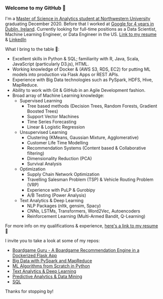 ### Welcome to my GitHub 👋

I'm a [Master of Science in Analytics student at Northwestern University](https://www.mccormick.northwestern.edu/analytics/people/students/class-of-2020/dimitrov-kristiyan.html) graduating December 2020. Before that I worked at [Google for 4 years in Dublin, Ireland](https://www.google.com/search?q=google+dublin+office&tbm=isch&ved=2ahUKEwi_gYS09PrsAhVGU80KHWgJBksQ2-cCegQIABAA&oq=google+dublin+office&gs_lcp=CgNpbWcQAzICCAAyBggAEAUQHjIGCAAQCBAeMgYIABAIEB4yBggAEAgQHjIGCAAQCBAeMgYIABAIEB4yBggAEAgQHjIECAAQGDIECAAQGDoECCMQJzoFCAAQsQM6BAgAEEM6BwgAELEDEEM6BAgAEB5QhZMCWIujAmD9owJoAHAAeACAAV2IAcAHkgECMTSYAQCgAQGqAQtnd3Mtd2l6LWltZ8ABAQ&sclient=img&ei=ARGsX__8LcamtQbokpjYBA&bih=836&biw=1460&client=safari).
Currently looking for full-time positions as a Data Scientist, Machine Learning Engineer, or Data Engineer in the US. [Link to my resume](https://docs.google.com/document/d/1uXCE1dOmp-GzjPd_T8GvoH1nCq-TSqWzK5ltOWlUasI/edit?usp=sharing) & [LinkedIn](https://www.linkedin.com/in/kristiyan/)

What I bring to the table 🧠: 
- Excellent skills in Python & SQL; familiarity with R, Java, Scala, JavaScript (particularly D3.js), HTML.
- Working knowledge of Docker & (AWS S3, RDS, EC2) for putting ML models into production via Flask Apps or REST APIs.
- Experience with Big Data technologies such as PySpark, HDFS, Hive, MapReduce.
- Ability to work with Git & GitHub in an Agile Development fashion.
- Broad array of Machine Learning knowledge:
  - Supervised Learning
    - Tree based methods (Decision Trees, Random Forests, Gradient Boosted Trees)
    - Support Vector Machines
    - Time Series Forecasting
    - Linear & Logistic Regression
  - Unsupervised Learning
    - Clustering (KMeans, Gaussian Mixture, Agglomerative)
    - Customer Life Time Modelling
    - Recommendation Systems (Content based & Collaborative filtering)
    - Dimensionality Reduction (PCA)
    - Survival Analysis
  - Optimization
    - Supply Chain Network Optimization
    - Travelling Salesman Problem (TSP) & Vehicle Routing Problem (VRP)
    - Experience with PuLP & Gurobipy
    - A/B Testing (Power Analysis)
  - Text Analytics & Deep Learning
    - NLP Packages (nltk, gensim, Spacy)
    - CNNs, LSTMs, Transformers, Word2Vec, Autoencoders
    - Reinforcement Learning (Multi-Armed Bandit, Q-Learning)
    
For more info on my qualifications & experience, [here's a link to my resume](https://docs.google.com/document/d/1uXCE1dOmp-GzjPd_T8GvoH1nCq-TSqWzK5ltOWlUasI/edit?usp=sharing) 📄

I invite you to take a look at some of my repos:
- [Boardgame Guru - A Boardgame Recommendation Engine in a Dockerized Flask App](https://github.com/MSIA/Boardgame_Guru_Recommendation_Engine)
- [Big Data with PySpark and MapReduce](https://github.com/kristiyan-dimitrov/Big-Data-PySpark-MapReduce)
- [ML Algorithms from Scratch in Python](https://github.com/kristiyan-dimitrov/ML_Algorithms_from_Scratch_in_Python)
- [Text Analytics & Deep Learning](https://github.com/kristiyan-dimitrov/Text_Analytics_and_Deep_Learning)
- [Predictive Analytics & Data Mining](https://github.com/kristiyan-dimitrov/Predictive_Analytics_and_Data_Mining)
- [SQL](https://github.com/kristiyan-dimitrov/SQL-Practice)

Thanks for stopping by! 

<!--
**kristiyan-dimitrov/kristiyan-dimitrov** is a ✨ _special_ ✨ repository because its `README.md` (this file) appears on your GitHub profile.
-->

